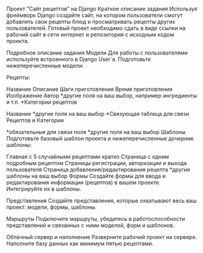 Проект “Сайт рецептов” на Django
Краткое описание задания
Используя фреймворк Django создайте сайт, на котором пользователи смогут добавлять свои рецепты блюд и просматривать рецепты других пользователей. Готовый проект необходимо сдать в виде ссылки на рабочий сайт в сети интернет и репозитория с исходным кодом проекта.

Подробное описание задания
Модели
Для работы с пользователями используйте встроенного в Django User`a. Подготовьте нижеперечисленные модели:

Рецепты:

Название
Описание
Шаги приготовления
Время приготовления
Изображение
Автор
*другие поля на ваш выбор, например ингредиенты и т.п.
*Категории рецептов

Название
*другие поля на ваш выбор
*Связующая таблица для связи Рецептов и Категории

*обязательные для связи поля
*другие поля на ваш выбор
Шаблоны
Подготовьте базовый шаблон проекта и нижеперечисленные дочерние шаблоны:

Главная с 5 случайными рецептами кратко
Страница с одним подробным рецептом
Страницы регистрации, авторизации и выхода пользователя
Страница добавления/редактирования рецепта
*другие шаблоны на ваш выбор
Формы
Создайте формы для ввода и редактирования информации (рецептов) в вашем проекте. Интегрируйте их в шаблоны.

Представления
Создайте представления, которые охватывают весь ваш проект: модели, формы, шаблоны.

Маршруты
Подключите маршруты, убедитесь в работоспособности представлений и связанных с ними моделей, форм и шаблонов.

Облачный сервер и наполнение
Разверните рабочий проект на сервере. Наполните базу данных как минимум пятью рецептами.

